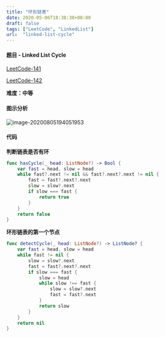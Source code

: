 ```yaml
---
title: "环形链表"
date: 2020-05-06T18:38:30+08:00
draft: false
tags: ["LeetCode", "LinkedList"]
url:  "linked-list-cycle"
---
```


#### 题目 - Linked List Cycle

[LeetCode-141](https://leetcode-cn.com/problems/linked-list-cycle/submissions/)

[LeetCode-142](https://leetcode-cn.com/problems/linked-list-cycle-ii/)



**难度：中等**

#### 图示分析

![image-20200805194051953](https://w-md.imzsy.design/image-20200805194051953.png)

#### 代码

**判断链表是否有环**

```swift
func hasCycle(_ head: ListNode?) -> Bool {
    var fast = head, slow = head
    while fast?.next != nil && fast?.next?.next != nil {
        fast = fast?.next?.next
        slow = slow?.next
        if slow === fast {
            return true
        }
    }
    return false
}
```

**环形链表的第一个节点**

```swift
func detectCycle(_ head: ListNode?) -> ListNode? {
    var fast = head, slow = head
    while fast != nil {
        slow = slow?.next
        fast = fast?.next?.next
        if slow === fast {
            slow = head
            while slow !== fast {
                slow = slow?.next
                fast = fast?.next
            }
            return slow
        }
    }
    return nil
}
```

